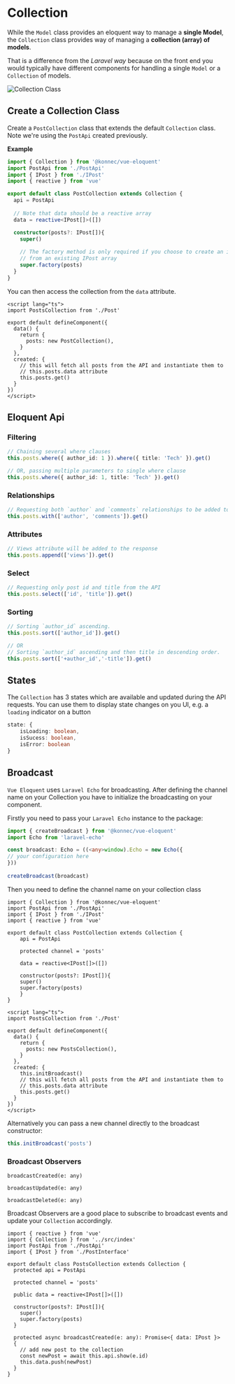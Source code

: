 # Collection

While the `Model` class provides an eloquent way to manage a **single Model**,
the `Collection` class provides way of managing a **collection (array) of models**.

That is a difference from the *Laravel way* because on the front end
you would typically have different components for handling a single
`Model` or a `Collection` of models.

![Collection Class](/collection-class.png)

## Create a Collection Class
Create a `PostCollection` class that extends the default `Collection` class. Note we're using the `PostApi` 
created previously.

**Example**

```ts
import { Collection } from '@konnec/vue-eloquent'
import PostApi from './PostApi'
import { IPost } from './IPost'
import { reactive } from 'vue'

export default class PostCollection extends Collection {
  api = PostApi
    
  // Note that data should be a reactive array
  data = reactive<IPost[]>([])

  constructor(posts?: IPost[]){
    super()
      
    // The factory method is only required if you choose to create an instance
    // from an existing IPost array
    super.factory(posts)
  }
}
```

You can then access the collection from the `data` attribute.

```vue{2,7,13}
<script lang="ts">
import PostsCollection from './Post'

export default defineComponent({
  data() {
    return {
      posts: new PostCollection(),
    }
  },
  created: {
    // this will fetch all posts from the API and instantiate them to
    // this.posts.data attribute
    this.posts.get()
  }
})
</script>
```

## Eloquent Api

### Filtering

```ts
// Chaining several where clauses
this.posts.where({ author_id: 1 }).where({ title: 'Tech' }).get()

// OR, passing multiple parameters to single where clause
this.posts.where({ author_id: 1, title: 'Tech' }).get()
```

### Relationships

```ts
// Requesting both `author` and `comments` relationships to be added to the response.
this.posts.with(['author', 'comments']).get()
```

### Attributes
```ts
// Views attribute will be added to the response
this.posts.append(['views']).get()
```

### Select
```ts
// Requesting only post id and title from the API
this.posts.select(['id', 'title']).get()
```

### Sorting
```ts
// Sorting `author_id` ascending.
this.posts.sort(['author_id']).get()

// OR
// Sorting `author_id` ascending and then title in descending order.
this.posts.sort(['+author_id','-title']).get()
```

## States
The `Collection` has 3 states which are available and updated during the API requests. You can use them to display
state changes on you UI, e.g. a `loading` indicator on a button

```ts
state: {
    isLoading: boolean,
    isSucess: boolean,
    isError: boolean
}
```

## Broadcast

`Vue Eloquent` uses `Laravel Echo` for broadcasting. After defining the channel
name on your Collection you have to initialize the broadcasting on your
component.

Firstly you need to pass your `Laravel Echo` instance to the package:
```ts
import { createBroadcast } from '@konnec/vue-eloquent'
import Echo from 'laravel-echo'

const broadcast: Echo = ((<any>window).Echo = new Echo({
// your configuration here
}))
    
createBroadcast(broadcast)
```

Then you need to define the channel name on your collection class

```ts{9}
import { Collection } from '@konnec/vue-eloquent'
import PostApi from './PostApi'
import { IPost } from './IPost'
import { reactive } from 'vue'

export default class PostCollection extends Collection {
    api = PostApi
    
    protected channel = 'posts'
    
    data = reactive<IPost[]>([])
    
    constructor(posts?: IPost[]){
    super()
    super.factory(posts)
    }
}
```

```vue{11}
<script lang="ts">
import PostsCollection from './Post'

export default defineComponent({
  data() {
    return {
      posts: new PostsCollection(),
    }
  },
  created: {
    this.initBroadcast()
    // this will fetch all posts from the API and instantiate them to
    // this.posts.data attribute
    this.posts.get()
  }
})
</script>
```

Alternatively you can pass a new channel directly to the broadcast constructor:
```ts
this.initBroadcast('posts')
```


### Broadcast Observers

`broadcastCreated(e: any)`

`broadcastUpdated(e: any)`

`broadcastDeleted(e: any)`

Broadcast Observers are a good place to subscribe to broadcast events and update your `Collection` accordingly.

```ts{18-23}
import { reactive } from 'vue'
import { Collection } from '../src/index'
import PostApi from './PostApi'
import { IPost } from './PostInterface'

export default class PostsCollection extends Collection {
  protected api = PostApi

  protected channel = 'posts'

  public data = reactive<IPost[]>([])

  constructor(posts?: IPost[]){
    super()
    super.factory(posts)
  }

  protected async broadcastCreated(e: any): Promise<{ data: IPost }>
  {
    // add new post to the collection
    const newPost = await this.api.show(e.id)
    this.data.push(newPost)
  }
}
```
